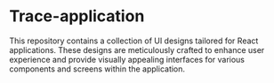 # Trace-application
This repository contains a collection of UI designs tailored for React applications. These designs are meticulously crafted to enhance user experience and provide visually appealing interfaces for various components and screens within the application.
